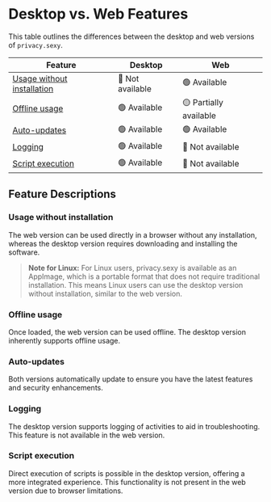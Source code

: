 # Desktop vs. Web Features

This table outlines the differences between the desktop and web versions of `privacy.sexy`.

| Feature | Desktop | Web |
| ------- |---------|-----|
| [Usage without installation](#usage-without-installation) | 🔴 Not available | 🟢 Available |
| [Offline usage](#offline-usage) | 🟢 Available | 🟡 Partially available |
| [Auto-updates](#auto-updates) | 🟢 Available | 🟢 Available |
| [Logging](#logging) | 🟢 Available | 🔴 Not available |
| [Script execution](#script-execution) | 🟢 Available | 🔴 Not available |

## Feature Descriptions

### Usage without installation

The web version can be used directly in a browser without any installation, whereas the desktop version requires downloading and installing the software.

> **Note for Linux:** For Linux users, privacy.sexy is available as an AppImage, which is a portable format that does not require traditional installation. This means Linux users can use the desktop version without installation, similar to the web version.

### Offline usage

Once loaded, the web version can be used offline. The desktop version inherently supports offline usage.

### Auto-updates

Both versions automatically update to ensure you have the latest features and security enhancements.

### Logging

The desktop version supports logging of activities to aid in troubleshooting. This feature is not available in the web version.

### Script execution

Direct execution of scripts is possible in the desktop version, offering a more integrated experience.
This functionality is not present in the web version due to browser limitations.
